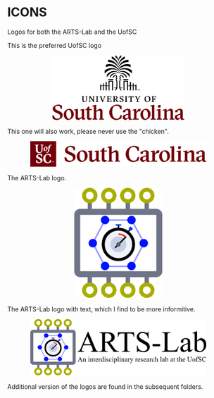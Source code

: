 # ICONS
Logos for both the ARTS-Lab and the UofSC

This is the preferred UofSC logo
<p align="center">
<img src="UofSC_formal.png" alt="drawing" width="300"/>
</p>
<p align="center">
</p>

This one will also work, please never use the "chicken".
<p align="center">
<img src="UofSC_primary.png" alt="drawing" width="400"/>
</p>
<p align="center">
</p>

The ARTS-Lab logo. 
<p align="center">
<img src="ARTS-Lab.png" alt="drawing" width="200"/>
</p>
<p align="center">
</p>

The ARTS-Lab logo with text, which I find to be more informitive.  
<p align="center">
<img src="ARTS-Lab_text.png" alt="drawing" width="400"/>
</p>
<p align="center">
</p>

Additional version of the logos are found in the subsequent folders. 















